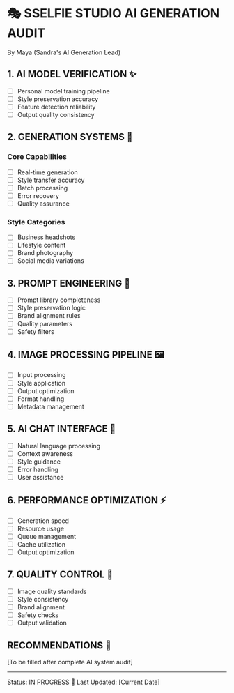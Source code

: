 # 🎭 SSELFIE STUDIO AI GENERATION AUDIT
By Maya (Sandra's AI Generation Lead)

## 1. AI MODEL VERIFICATION ✨
- [ ] Personal model training pipeline
- [ ] Style preservation accuracy
- [ ] Feature detection reliability
- [ ] Output quality consistency

## 2. GENERATION SYSTEMS 🎨
### Core Capabilities
- [ ] Real-time generation
- [ ] Style transfer accuracy
- [ ] Batch processing
- [ ] Error recovery
- [ ] Quality assurance

### Style Categories
- [ ] Business headshots
- [ ] Lifestyle content
- [ ] Brand photography
- [ ] Social media variations

## 3. PROMPT ENGINEERING 📝
- [ ] Prompt library completeness
- [ ] Style preservation logic
- [ ] Brand alignment rules
- [ ] Quality parameters
- [ ] Safety filters

## 4. IMAGE PROCESSING PIPELINE 🖼
- [ ] Input processing
- [ ] Style application
- [ ] Output optimization
- [ ] Format handling
- [ ] Metadata management

## 5. AI CHAT INTERFACE 💬
- [ ] Natural language processing
- [ ] Context awareness
- [ ] Style guidance
- [ ] Error handling
- [ ] User assistance

## 6. PERFORMANCE OPTIMIZATION ⚡
- [ ] Generation speed
- [ ] Resource usage
- [ ] Queue management
- [ ] Cache utilization
- [ ] Output optimization

## 7. QUALITY CONTROL 🎯
- [ ] Image quality standards
- [ ] Style consistency
- [ ] Brand alignment
- [ ] Safety checks
- [ ] Output validation

## RECOMMENDATIONS 💭
[To be filled after complete AI system audit]

---
Status: IN PROGRESS 🔄
Last Updated: [Current Date]